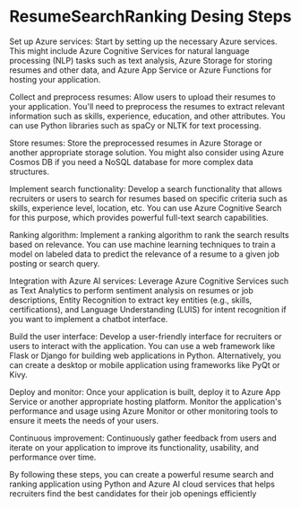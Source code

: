 # ResumeSearchRanking Desing Steps

Set up Azure services: Start by setting up the necessary Azure services. This might include Azure Cognitive Services for natural language processing (NLP) tasks such as text analysis, Azure Storage for storing resumes and other data, and Azure App Service or Azure Functions for hosting your application.

Collect and preprocess resumes: Allow users to upload their resumes to your application. You'll need to preprocess the resumes to extract relevant information such as skills, experience, education, and other attributes. You can use Python libraries such as spaCy or NLTK for text processing.

Store resumes: Store the preprocessed resumes in Azure Storage or another appropriate storage solution. You might also consider using Azure Cosmos DB if you need a NoSQL database for more complex data structures.

Implement search functionality: Develop a search functionality that allows recruiters or users to search for resumes based on specific criteria such as skills, experience level, location, etc. You can use Azure Cognitive Search for this purpose, which provides powerful full-text search capabilities.

Ranking algorithm: Implement a ranking algorithm to rank the search results based on relevance. You can use machine learning techniques to train a model on labeled data to predict the relevance of a resume to a given job posting or search query.

Integration with Azure AI services: Leverage Azure Cognitive Services such as Text Analytics to perform sentiment analysis on resumes or job descriptions, Entity Recognition to extract key entities (e.g., skills, certifications), and Language Understanding (LUIS) for intent recognition if you want to implement a chatbot interface.

Build the user interface: Develop a user-friendly interface for recruiters or users to interact with the application. You can use a web framework like Flask or Django for building web applications in Python. Alternatively, you can create a desktop or mobile application using frameworks like PyQt or Kivy.

Deploy and monitor: Once your application is built, deploy it to Azure App Service or another appropriate hosting platform. Monitor the application's performance and usage using Azure Monitor or other monitoring tools to ensure it meets the needs of your users.

Continuous improvement: Continuously gather feedback from users and iterate on your application to improve its functionality, usability, and performance over time.

By following these steps, you can create a powerful resume search and ranking application using Python and Azure AI cloud services that helps recruiters find the best candidates for their job openings efficiently
